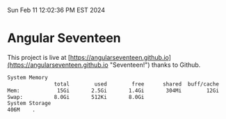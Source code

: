 Sun Feb 11 12:02:36 PM EST 2024

# Angular Seventeen


This project is live at [https://angularseventeen.github.io](https://angularseventeen.github.io "Seventeen!") thanks to Github.

```bash
System Memory
               total        used        free      shared  buff/cache   available
Mem:            15Gi       2.5Gi       1.4Gi       304Mi        12Gi        12Gi
Swap:          8.0Gi       512Ki       8.0Gi
System Storage
406M	.
```

